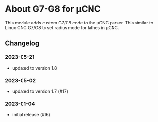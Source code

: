 # About G7-G8 for µCNC

This module adds custom G7/G8 code to the µCNC parser. This similar to Linux CNC G7/G8 to set radius mode for lathes in µCNC.

## Changelog

### 2023-05-21

- updated to version 1.8

### 2023-05-02

- updated to version 1.7 (#17)

### 2023-01-04

- initial release (#16)




